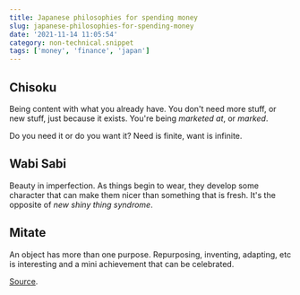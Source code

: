 ```yaml
---
title: Japanese philosophies for spending money
slug: japanese-philosophies-for-spending-money
date: '2021-11-14 11:05:54'
category: non-technical.snippet
tags: ['money', 'finance', 'japan']
---
```


## Chisoku

Being content with what you already have. You don't need more stuff, or new
stuff, just because it exists. You're being _marketed at_, or _marked_.

Do you need it or do you want it? Need is finite, want is infinite.

## Wabi Sabi

Beauty in imperfection. As things begin to wear, they develop some character
that can make them nicer than something that is fresh. It's the opposite of _new
shiny thing syndrome_.

## Mitate

An object has more than one purpose. Repurposing, inventing, adapting, etc is
interesting and a mini achievement that can be celebrated.

[Source](https://hulry.com/japanese-philosophies-money/).
